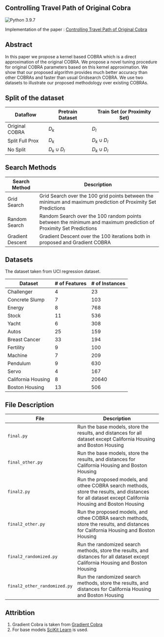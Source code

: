 
## Controlling Travel Path of Original Cobra


![Python 3.9.7](https://img.shields.io/badge/python-3.9.7-blue.svg)


Implementation of the paper : [Controlling Travel Path of Original Cobra](https://arxiv.org/abs/2210.10655)

## Abstract

In this paper we propose a kernel based COBRA which is a direct approximation of the original COBRA. We propose a novel tuning procedure for original COBRA parameters based on this kernel approximation. We show that our proposed algorithm provides much better accuracy than other COBRAs and faster than usual Gridsearch COBRA. We use two datasets to illustrate our proposed methodology over existing COBRAs.

## Split of the dataset

| Dataflow | Pretrain Dataset | Train Set (or Proximity Set) |
| --- | --- | --- |
| Original COBRA | $D_{k}$ | $D_{l}$ |
| Split Full Prox | $D_{k}$ | $D_{k} \cup D_{l}$ |
| No Split | $D_{k} \cup D_{l}$ | $D_{k} \cup D_{l}$ |


## Search Methods 

| Search Method | Description |
| --- | --- |
| Grid Search | Grid Search over the 100 grid points between the minimum and maximum prediction of Proximity Set Predictions |
| Random Search | Random Search over the 100 random points between the minimum and maximum prediction of Proximity Set Predictions |
| Gradient Descent | Gradient Descent over the 100 iterations both in proposed and Gradient COBRA |

## Datasets

The dataset taken from UCI regression dataset.


| Dataset | # of Features | # of Instances |
| --- | --- | --- |
| Challenger | 4 | 23 |
| Concrete Slump | 7 | 103 |
| Energy | 8 | 768 |
| Stock | 11 | 536 |
| Yacht | 6 | 308 |
| Autos | 25 | 159 |
| Breast Cancer | 33 | 194 |
| Fertility | 9 | 100 |
| Machine | 7 | 209 |
| Pendulum | 9 | 630 |
| Servo | 4 | 167 |
| California Housing | 8 | 20640 |
| Boston Housing | 13 | 506 |


## File Description

| File | Description |
| --- | --- |
| `final.py` | Run the base models, store the results, and distances for all dataset except California Housing and Boston Housing |
| `final_other.py` | Run the base models, store the results, and distances for California Housing and Boston Housing |
| `final2.py` | Run the proposed models, and othee COBRA search methods, store the results, and distances for all dataset except California Housing and Boston Housing |
| `final2_other.py` | Run the proposed models, and othee COBRA search methods, store the results, and distances for California Housing and Boston Housing |
| `final2_randomized.py` | Run the randomized search methods, store the results, and distances for all dataset except California Housing and Boston Housing |
| `final2_other_randomized.py` | Run the randomized search methods, store the results, and distances for California Housing and Boston Housing |


## Attribtion

1. Gradient Cobra is taken from [Gradient Cobra](https://github.com/hassothea/gradientcobra)
2. For base models [SciKit Learn](https://scikit-learn.org/stable/index.html) is used.